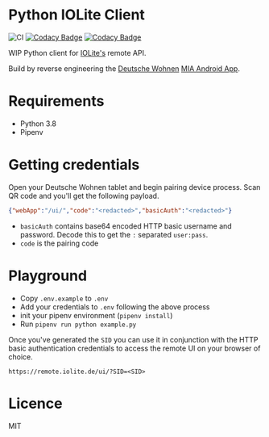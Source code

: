 # Python IOLite Client

![CI](https://github.com/inverse/python-iolite-client/workflows/CI/badge.svg)
[![Codacy Badge](https://app.codacy.com/project/badge/Grade/a38c5dbfc12247c893b4f39db4fac2b2)](https://www.codacy.com/manual/inverse/python-iolite-client?utm_source=github.com&amp;utm_medium=referral&amp;utm_content=inverse/python-iolite-client&amp;utm_campaign=Badge_Grade)
[![Codacy Badge](https://app.codacy.com/project/badge/Coverage/a38c5dbfc12247c893b4f39db4fac2b2)](https://www.codacy.com/manual/inverse/python-iolite-client?utm_source=github.com&utm_medium=referral&utm_content=inverse/python-iolite-client&utm_campaign=Badge_Coverage)

WIP Python client for [IOLite's][0] remote API.

Build by reverse engineering the [Deutsche Wohnen][2] [MIA Android App][1].

# Requirements

-  Python 3.8
-  Pipenv

# Getting credentials

Open your Deutsche Wohnen tablet and begin pairing device process. Scan QR code and you'll get the following payload.

```json
{"webApp":"/ui/","code":"<redacted>","basicAuth":"<redacted>"}
```

-  `basicAuth` contains base64 encoded HTTP basic username and password.
   Decode this to get the `:` separated `user:pass`.
-  `code` is the pairing code

# Playground

-  Copy `.env.example` to `.env`
-  Add your credentials to `.env` following the above process
-  init your pipenv environment (`pipenv install`)
-  Run `pipenv run python example.py`

Once you've generated the `SID` you can use it in conjunction with the HTTP basic authentication credentials to access
the remote UI on your browser of choice.

```text
https://remote.iolite.de/ui/?SID=<SID>
```

# Licence

MIT

[0]: https://iolite.de/
[1]: https://play.google.com/store/apps/details?id=de.iolite.client.android.mia
[2]: https://deutsche-wohnen.com/
